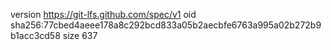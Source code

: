 version https://git-lfs.github.com/spec/v1
oid sha256:77cbed4aeee178a8c292bcd833a05b2aecbfe6763a995a02b272b9b1acc3cd58
size 637

